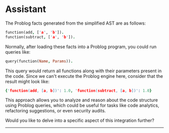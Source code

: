 # Assistant

The Problog facts generated from the simplified AST are as follows:

```prolog
function(add, ['a', 'b']).
function(subtract, ['a', 'b']).
```

Normally, after loading these facts into a Problog program, you could run queries like:

```prolog
query(function(Name, Params)).
```

This query would return all functions along with their parameters present in the code. Since we can't execute the Problog engine here, consider that the result might look like:

```prolog
{'function(add, [a, b])': 1.0, 'function(subtract, [a, b])': 1.0}
```

This approach allows you to analyze and reason about the code structure using Problog queries, which could be useful for tasks like code analytics, refactoring suggestions, or even security audits.

Would you like to delve into a specific aspect of this integration further?

---
